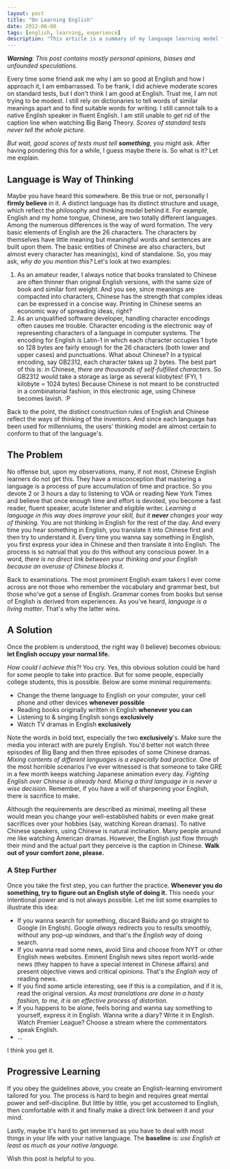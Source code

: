 ```yaml
---
layout: post
title: "On Learning English"
date: 2012-06-08
tags: [english, learning, experience]
description: "This article is a summary of my language learning model from exprience. Based on the model, an effective method of English learning is introduced."
---
```


***Warning**: This post contains mostly personal opinions,  biases and unfounded speculations.*

Every time some friend ask me why I am so good at English and how I approach it, I am embarrassed. To be frank, I did achieve moderate scores on standard tests, but I don't think I am good at English. Trust me, I am not trying to be modest. I still rely on dictionaries to tell words of similar meanings apart and to find suitable words for writing. I still cannot talk to a native English speaker in fluent English. I am still unable to get rid of the caption line when watching Big Bang Theory. *Scores of standard tests never tell the whole picture.*

*But wait, good scores of tests must tell **something***, you might ask. After having pondering this for a while, I guess maybe there is. So what is it? Let me explain. 

## Language is Way of Thinking

Maybe you have heard this somewhere. Be this true or not, personally I **firmly believe** in it. A distinct language has its distinct structure and usage, which reflect the philosophy and thinking model behind it. For example, English and my home tongue, Chinese, are two totally different languages. Among the numerous differences is the way of word formation. The very basic elements of English are the 26 characters. The characters by themselves have little meaning but meaningful words and sentences are built upon them. The basic entities of Chinese are also characters, but almost every character has meaning(s), kind of standalone. So, you may ask, *why do you mention this?* Let's look at two examples:

1. As an amateur reader, I always notice that books translated to Chinese are often thinner than original English versions, with the same size of book and similar font weight. And you see, since meanings are compacted into characters, Chinese has the strength that complex ideas can be expressed in a concise way. Printing in Chinese seems an economic way of spreading ideas, right?
1. As an unqualified software developer, handling character encodings often causes me trouble. Character encoding is the electronic way of representing characters of a language in computer systems. The encoding for English is Latin-1 in which each character occupies 1 byte so 128 bytes are fairly enough for the 26 characters (both lower and upper cases) and punctuations. What about Chinese? In a typical encoding, say GB2312, each character takes up 2 bytes. The best part of this is: in Chinese, *there are thousands of self-fulfilled characters.* So GB2312 would take a storage as large as several kilobytes! (FYI, 1 kilobyte = 1024 bytes) Because Chinese is not meant to be constructed in a combinatorial fashion, in this electronic age, using Chinese becomes lavish. :P

Back to the point, the distinct construction rules of English and Chinese reflect the ways of thinking of the inventors. And since each language has been used for millenniums, the users' thinking model are almost certain to conform to that of the language's.

## The Problem

No offense but, upon my observations, many, if not most, Chinese English learners do not get this. They have a misconception that mastering a language is a process of pure accumulation of time and practice. So you devote 2 or 3 hours a day to listening to VOA or reading New York Times and believe that once enough time and effort is devoted, you become a fast reader, fluent speaker, acute listener and eligible writer. *Learning a language in this way does improve your skill, but it **never** changes your way of thinking.* You are not thinking in English for the rest of the day. And every time you hear something in English, you translate it into Chinese first and then try to understand it. Every time you wanna say something in English, you first express your idea in Chinese and then translate it into English. The process is so natrual that you do this without any conscious power. In a word, *there is no direct link between your thinking and your English because an overuse of Chinese blocks it.*

Back to examinations. The most prominent English exam takers I ever come across are not those who remember the vocabulary and grammar best, but those who've got a sense of English. Grammar comes from books but sense of English is derived from experiences. As you've heard, *language is a living matter*. That's why the latter wins.

## A Solution

Once the problem is understood, the right way (I believe) becomes obvious: **let English occupy your normal life.**

*How could I achieve this?!* You cry. Yes, this obvious solution could be hard for some people to take into practice. But for some people, especially college students, this is possible. Below are some minimal requirements:

* Change the theme language to English on your computer, your cell phone and other devices **whenever possible**
* Reading books originally written in English **whenever you can**
* Listening to & singing English songs **exclusively**
* Watch TV dramas in English **exclusively**

Note the words in bold text, especially the two **exclusively**'s. Make sure the media you interact with are purely English. You'd better not watch three episodes of Big Bang and then three episodes of some Chinese dramas. *Mixing contents of different languages is a especially bad practice.* One of the most horrible scenarios I've ever witnessed is that someone to take GRE in a few month keeps watching Japanese animation every day. *Fighting English over Chinese is already hard. Mixing a third language in is never a wise decision.* Remember, if you have a will of sharpening your English, there is sacrifice to make.

Although the requirements are described as minimal, meeting all these would mean you change your well-established habits or even make great sacrifices over your hobbies (say, watching Korean dramas). To native Chinese speakers, using Chinese is natural inclination. Many people around me like watching American dramas. However, the English just flow through their mind and the actual part they perceive is the caption in Chinese. **Walk out of your comfort zone, please.**

### A Step Further

Once you take the first step, you can further the practice. **Whenever you do something, try to figure out an English style of doing it.** This needs your intentional power and is not always possible. Let me list some examples to illustrate this idea:

* If you wanna search for something, discard Baidu and go straight to Google (in English). Google *always* redirects you to results smoothly, without any pop-up windows, and that's *the English way* of doing search.
* If you wanna read some news, avoid Sina and choose from NYT or other English news websites. Eminent English news sites report world-wide news (they happen to have a special interest in Chinese affairs) and present objective views and critical opinions. That's *the English way* of reading news.
* If you find some article interesting, see if this is a compilation, and if it is, read the original version. *As most translations are done in a hasty fashion, to me, it is an effective process of distortion.*
* If you happens to be alone, feels boring and wanna say something to yourself, express it in English. Wanna write a diary? Write it in English. Watch Premier League? Choose a stream where the commentators speak English.
* ...

I think you get it.

## Progressive Learning

If you obey the guidelines above, you create an English-learning enviroment tailored for you. The process is hard to begin and requires great mental power and self-discipline. But little by little, you get accustomed to English, then comfortable with it and finally make a direct link between it and your mind.

Lastly, maybe it's hard to get immersed as you have to deal with most things in your life with your native language. The **baseline** is: *use English at least as much as your native language.*

Wish this post is helpful to you.
